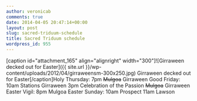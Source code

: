 ```yaml
---
author: veronicab
comments: true
date: 2014-04-05 20:47:14+00:00
layout: post
slug: sacred-triduum-schedule
title: Sacred Triduum schedule
wordpress_id: 955
---
```


[caption id="attachment_165" align="alignright" width="300"]![Girraween decked out for Easter]({{ site.url }}/wp-content/uploads/2012/04/girraweensm-300x250.jpg) Girraween decked out for Easter[/caption]Holy Thursday: 7pm <del>Mulgoa</del> Girraween
Good Friday: 10am Stations Girraween
    3pm Celebration of the Passion <del>Mulgoa</del> Girraween
Easter Vigil: 8pm Mulgoa
Easter Sunday: 10am Prospect
    11am Lawson
